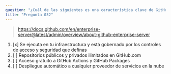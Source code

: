 ```yaml
---
question: "¿Cuál de las siguientes es una característica clave de GitHub Enterprise Server?"
title: "Pregunta 032"
---
```


> https://docs.github.com/en/enterprise-server@latest/admin/overview/about-github-enterprise-server
1. [x] Se ejecuta en tu infraestructura y está gobernado por los controles de acceso y seguridad que definas
1. [ ] Repositorios públicos y privados ilimitados en GitHub.com
1. [ ] Acceso gratuito a GitHub Actions y GitHub Packages
1. [ ] Despliegue automático a cualquier proveedor de servicios en la nube
